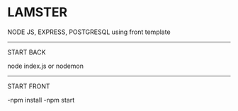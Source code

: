 # LAMSTER


NODE JS, EXPRESS, POSTGRESQL using front template

____


START BACK

node index.js or nodemon


____

START FRONT

-npm install
-npm start

